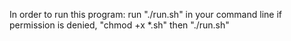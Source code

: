 In order to run this program:
run "./run.sh" in your command line
if permission is denied, "chmod +x *.sh" then "./run.sh"
